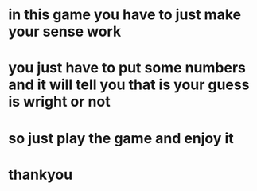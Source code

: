 
# in this game you have to just make your sense work
# you just have to put some numbers and it will tell you that is your guess is wright or not 
# so just play the game and enjoy it 
# thankyou 
